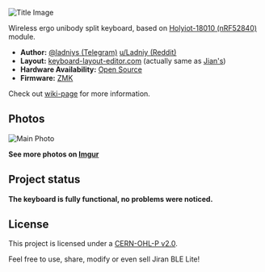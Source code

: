 ![Title Image](https://i.imgur.com/D2KuKwu.png)

Wireless ergo unibody split keyboard, based on [Holyiot-18010 (nRF52840)](http://www.holyiot.com/tp/2019042516322180424.pdf) module.

* __Author:__ [@ladniys (Telegram)](https://t.me/ladniys) [u/Ladniy (Reddit)](https://reddit.com/u/Ladniy)
* __Layout:__ [keyboard-layout-editor.com](http://www.keyboard-layout-editor.com/#/gists/4b6c2af67148f58ddd6c6b2976c4370f) (actually same as [Jian's](https://github.com/KGOH/Jian-Info))
* __Hardware Availability:__ [Open Source](https://github.com/Ladniy/TK44/releases/tag/v1.0.0)
* __Firmware:__ [ZMK](https://zmk.dev/)

Check out [wiki-page](https://github.com/Ladniy/TK44/wiki) for more information.

## Photos

![Main Photo](https://i.imgur.com/fLbH7DQ.jpg)

**See more photos on [Imgur](https://imgur.com/a/DaCdFm3)**

## Project status

**The keyboard is fully functional, no problems were noticed.**

## License

This project is licensed under a [CERN-OHL-P v2.0](https://ohwr.org/project/cernohl/wikis/Documents/CERN-OHL-version-2).

Feel free to use, share, modify or even sell Jiran BLE Lite!
